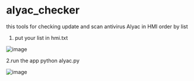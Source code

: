 # alyac_checker
this tools for checking update and scan antivirus Alyac in HMI order by list


1. put your list in hmi.txt
   
![image](https://github.com/dz-mpdev/alyac_checker/assets/27489681/836e4009-22be-46f0-9f5b-a1a1c7a3d73a)

2.run the app
python alyac.py

![image](https://github.com/dz-mpdev/alyac_checker/assets/27489681/6ba2aa2e-588f-422d-a3f7-78e62ea1c302)
